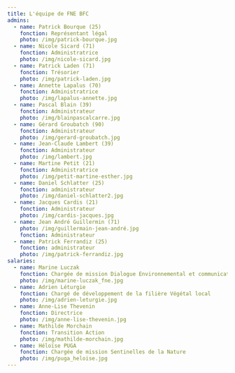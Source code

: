 ```yaml
---
title: L'équipe de FNE BFC
admins:
  - name: Patrick Bourque (25)
    fonction: Représentant légal
    photo: /img/patrick-bourque.jpg
  - name: Nicole Sicard (71)
    fonction: Administratrice
    photo: /img/nicole-sicard.jpg
  - name: Patrick Laden (71)
    fonction: Trésorier
    photo: /img/patrick-laden.jpg
  - name: Annette Lapalus (70)
    fonction: Administratrice
    photo: /img/lapalus-annette.jpg
  - name: Pascal Blain (39)
    fonction: Administrateur
    photo: /img/blainpascalcarre.jpg
  - name: Gérard Groubatch (90)
    fonction: Administrateur
    photo: /img/gerard-groubatch.jpg
  - name: Jean-Claude Lambert (39)
    fonction: Administrateur
    photo: /img/lambert.jpg
  - name: Martine Petit (21)
    fonction: Administratrice
    photo: /img/petit-martine-esther.jpg
  - name: Daniel Schlatter (25)
    fonction: administrateur
    photo: /img/daniel-schlatter2.jpg
  - name: Jacques Cardis (21)
    fonction: Administrateur
    photo: /img/cardis-jacques.jpg
  - name: Jean André Guillermin (71)
    photo: /img/guillermain-jean-andré.jpg
    fonction: Administrateur
  - name: Patrick Ferrandiz (25)
    fonction: administrateur
    photo: /img/patrick-ferrandiz.jpg
salaries:
  - name: Marine Luczak
    fonction: Chargée de mission Dialogue Environnemental et communication
    photo: /img/marine-luczak_fne.jpg
  - name: Adrien Léturgie
    fonction: Chargé de développement de la filière Végétal local
    photo: /img/adrien-leturgie.jpg
  - name: Anne-Lise Thevenin
    fonction: Directrice
    photo: /img/anne-lise-thevenin.jpg
  - name: Mathilde Morchain
    fonction: Transition Action
    photo: /img/mathilde-morchain.jpg
  - name: Héloïse PUGA
    fonction: Chargée de mission Sentinelles de la Nature
    photo: /img/puga_heloise.jpg
---
```


